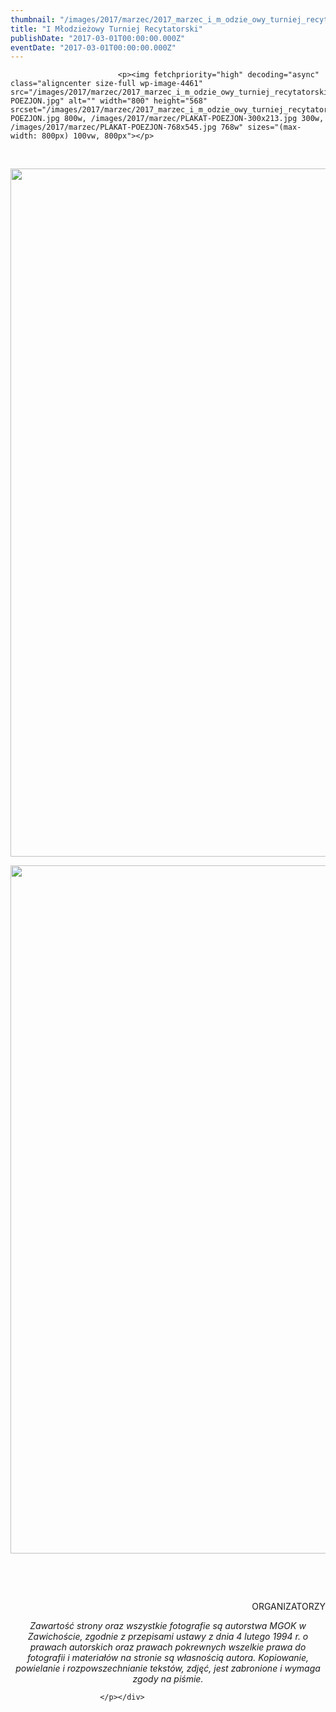 ```yaml
---
thumbnail: "/images/2017/marzec/2017_marzec_i_m_odzie_owy_turniej_recytatorski_2017_03_i_m_odzie_owy_turniej_recytatorski_PLAKAT-POEZJON.jpg"
title: "I Młodzieżowy Turniej Recytatorski"
publishDate: "2017-03-01T00:00:00.000Z"
eventDate: "2017-03-01T00:00:00.000Z"
---
```


<div class="entry-content">
							
							<p><img fetchpriority="high" decoding="async" class="aligncenter size-full wp-image-4461" src="/images/2017/marzec/2017_marzec_i_m_odzie_owy_turniej_recytatorski_2017_03_i_m_odzie_owy_turniej_recytatorski_PLAKAT-POEZJON.jpg" alt="" width="800" height="568" srcset="/images/2017/marzec/2017_marzec_i_m_odzie_owy_turniej_recytatorski_2017_03_i_m_odzie_owy_turniej_recytatorski_PLAKAT-POEZJON.jpg 800w, /images/2017/marzec/PLAKAT-POEZJON-300x213.jpg 300w, /images/2017/marzec/PLAKAT-POEZJON-768x545.jpg 768w" sizes="(max-width: 800px) 100vw, 800px"></p>
<p>&nbsp;</p>
<p><img decoding="async" class="aligncenter size-full wp-image-4462" src="/images/2017/marzec/2017_marzec_i_m_odzie_owy_turniej_recytatorski_2017_03_i_m_odzie_owy_turniej_recytatorski_2017031113515437901.jpg" alt="" width="800" height="1101" srcset="/images/2017/marzec/2017_marzec_i_m_odzie_owy_turniej_recytatorski_2017_03_i_m_odzie_owy_turniej_recytatorski_2017031113515437901.jpg 800w, /images/2017/marzec/2017031113515437901-218x300.jpg 218w, /images/2017/marzec/2017031113515437901-768x1057.jpg 768w, /images/2017/marzec/2017031113515437901-744x1024.jpg 744w" sizes="(max-width: 800px) 100vw, 800px"></p>
<p><img decoding="async" class="aligncenter size-full wp-image-4463" src="/images/2017/marzec/2017_marzec_i_m_odzie_owy_turniej_recytatorski_2017_03_i_m_odzie_owy_turniej_recytatorski_2017031113533104901.jpg" alt="" width="800" height="1101" srcset="/images/2017/marzec/2017_marzec_i_m_odzie_owy_turniej_recytatorski_2017_03_i_m_odzie_owy_turniej_recytatorski_2017031113533104901.jpg 800w, /images/2017/marzec/2017031113533104901-218x300.jpg 218w, /images/2017/marzec/2017031113533104901-768x1057.jpg 768w, /images/2017/marzec/2017031113533104901-744x1024.jpg 744w" sizes="(max-width: 800px) 100vw, 800px"></p>
<p>&nbsp;</p>
<p>&nbsp;</p>
<p style="text-align: right;">ORGANIZATORZY</p>
<p style="text-align: center;"><em>Zawartość strony oraz wszystkie fotografie są autorstwa MGOK w Zawichoście, zgodnie z przepisami ustawy z dnia 4 lutego 1994 r. o prawach autorskich oraz prawach pokrewnych wszelkie prawa do fotografii i materiałów na stronie są własnością autora. Kopiowanie, powielanie i rozpowszechnianie tekstów, zdjęć, jest zabronione i wymaga zgody na piśmie.</em></p>
<p style="text-align: right;">
						
						</p></div>
